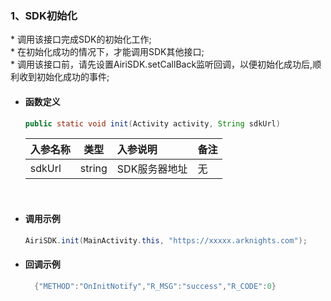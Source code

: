 ### 1、SDK初始化

\* 调用该接口完成SDK的初始化工作;<br/>
\* 在初始化成功的情况下，才能调用SDK其他接口;<br/>
\* 调用该接口前，请先设置AiriSDK.setCallBack监听回调，以便初始化成功后,顺利收到初始化成功的事件;


- #### 函数定义

  ``` java
  public static void init(Activity activity, String sdkUrl)
  ```

    入参名称|类型|入参说明|备注
    ---|:--:|:--|:--|
    sdkUrl|string|SDK服务器地址|无|

<br/>

- #### 调用示例

  ``` java
  AiriSDK.init(MainActivity.this, "https://xxxxx.arknights.com");
  ```
- #### 回调示例
  ``` java
    {"METHOD":"OnInitNotify","R_MSG":"success","R_CODE":0}
  ```
  